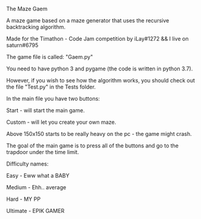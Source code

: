 The Maze Gaem

A maze game based on a maze generator that
uses the recursive backtracking algorithm.

Made for the Timathon - Code Jam competition
by iLay#1272 && I live on saturn#6795

The game file is called: "Gaem.py"

You need to have python 3 and pygame (the code is written in python 3.7).

However, if you wish to see how the algorithm
works, you should check out the file "Test.py" in the
Tests folder.

In the main file you have two buttons:

Start - will start the main game.

Custom - will let you create your own maze.

Above 150x150 starts to be really heavy on the pc -
the game might crash.

The goal of the main game is to press all of the buttons
and go to the trapdoor under the time limit.

Difficulty names:

Easy - Eww what a BABY

Medium - Ehh.. average

Hard - MY PP 

Ultimate - EPIK GAMER